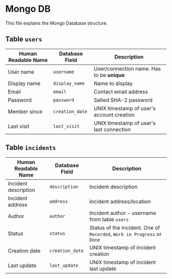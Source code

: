 # Mongo DB
This file explains the Mongo Database structure.

## Table `users`
| Human Readable Name | Database Field  | Description |
| ------------------- | --------------- | ----------- |
| User name           | `username`      | User/connection name. Has to be **unique** |
| Display name        | `display_name`  | Name to display |
| Email               | `email`         | Contact email address |
| Password            | `password`      | Salted SHA-2 password |
| Member since        | `creation_date` | UNIX timestamp of user's account creation |
| Last visit          | `last_visit`    | UNIX timestamp of user's last connection |

## Table `incidents`
| Human Readable Name  | Database Field  | Description |
| -------------------- | --------------- | ----------- |
| Incident description | `description`   | Incident description |
| Incident address     | `address`       | Incident address/location |
| Author               | `author`        | Incident author - username from table `users` |
| Status               | `status`        | Status of the incident. One of `Recorded`, `Work in Progress` or `Done` |
| Creation date        | `creation_date` | UNIX timestamp of incident creation |
| Last update          | `last_update`   | UNIX timestamp of incident last update |